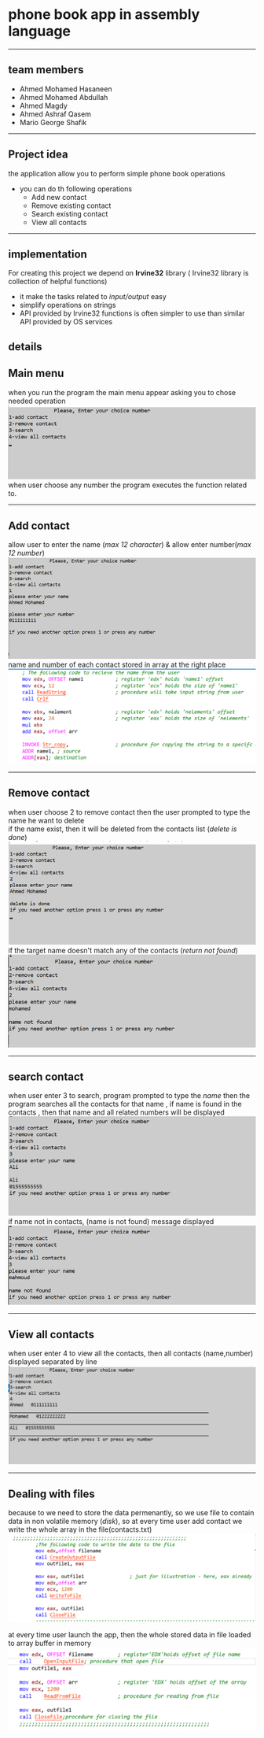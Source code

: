# phone book app in assembly language
---
## team members
- Ahmed Mohamed Hasaneen
- Ahmed Mohamed Abdullah
- Ahmed Magdy
- Ahmed Ashraf Qasem
- Mario George Shafik
---
## Project idea 
the application allow you to perform simple phone book operations 
- you can do th following operations
    - Add new contact
    - Remove existing contact
    - Search existing contact
    - View all contacts
---
## implementation
For creating this project we depend on **Irvine32** library ( Irvine32 library is collection of helpful functions)<br>
- it make the tasks related to *input/output* easy
- simplify operations on strings
-  API provided by Irvine32 functions is often simpler to use than similar API provided by OS services
## details 
 ## Main menu
when you run the program the main menu appear asking you to chose needed operation 
![main menu](./images/main-menu.png)
when user choose any number the program executes the function related to.

---
## Add contact
allow user to enter the name (*max 12 character*)
 & allow enter number(*max 12 number*)
![add contact](./images/add-contact.png)
name and number of each contact stored in array at the right place
![add contact](./images/add-code.png)

---
## Remove contact
when user choose 2 to remove contact then the user prompted to type the name he want to delete<br>
if the name exist, then it will be deleted from the contacts list (*delete is done*)
![remove done](./images/remove-done.png)
if the target name doesn't match any of the contacts (*return not found*)
![remove fail](./images/remove-fail.png)

---
## search contact
when user enter 3 to search, program prompted to type the *name* then the program searches all the contacts for that name , if name is found in the contacts , then that name and all related numbers will be displayed
![search done](./images/search-done.png)
if name not in contacts, (name is not found) message displayed
![search fail](./images/search-fail.png)

---
## View all contacts
when user enter 4 to view all the contacts, then all contacts (name,number) displayed separated by line
![view](./images/view.png)

---
## Dealing with files
because to we need to store the data permenantly, so we use file to contain data in non volatile memory (*disk*), so at every time user add contact we write the whole array in the file(contacts.txt)
![write file](./images/writef-code.png)

at every time user launch the app, then the whole stored data in file loaded to array buffer in memory
![read file](./images/readf-code.png)
